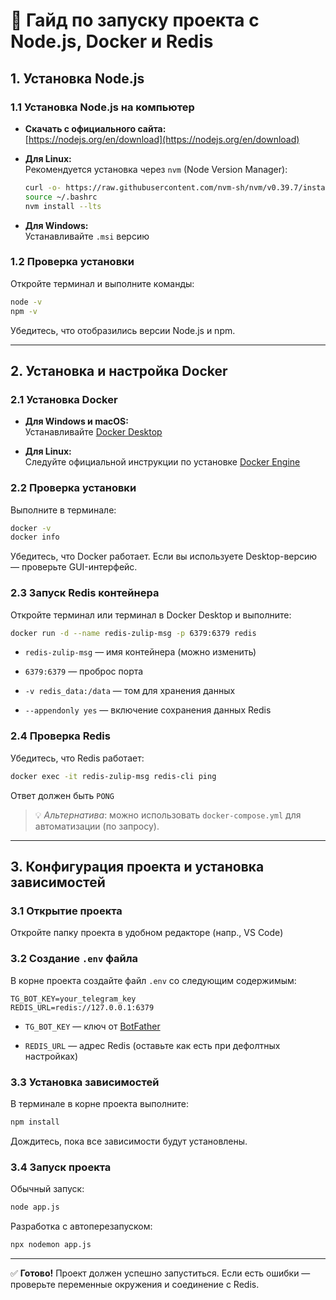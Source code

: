 # 🚀 Гайд по запуску проекта с Node.js, Docker и Redis

## 1. Установка Node.js

### 1.1 Установка Node.js на компьютер

- **Скачать с официального сайта:**  
    [https://nodejs.org/en/download](https://nodejs.org/en/download)
    
- **Для Linux:**  
    Рекомендуется установка через `nvm` (Node Version Manager):
    
    ```bash
    curl -o- https://raw.githubusercontent.com/nvm-sh/nvm/v0.39.7/install.sh | bash
    source ~/.bashrc
    nvm install --lts
    ```
    
- **Для Windows:**  
    Устанавливайте `.msi` версию
    

### 1.2 Проверка установки

Откройте терминал и выполните команды:

```bash
node -v
npm -v
```

Убедитесь, что отобразились версии Node.js и npm.

---

## 2. Установка и настройка Docker

### 2.1 Установка Docker

- **Для Windows и macOS:**  
    Устанавливайте [Docker Desktop](https://www.docker.com/products/docker-desktop/)
    
- **Для Linux:**  
    Следуйте официальной инструкции по установке [Docker Engine](https://docs.docker.com/engine/install/)
    

### 2.2 Проверка установки

Выполните в терминале:

```bash
docker -v
docker info
```

Убедитесь, что Docker работает. Если вы используете Desktop-версию — проверьте GUI-интерфейс.

### 2.3 Запуск Redis контейнера

Откройте терминал или терминал в Docker Desktop и выполните:

```bash
docker run -d --name redis-zulip-msg -p 6379:6379 redis
```

- `redis-zulip-msg` — имя контейнера (можно изменить)
    
- `6379:6379` — проброс порта
    
- `-v redis_data:/data` — том для хранения данных
    
- `--appendonly yes` — включение сохранения данных Redis
    

### 2.4 Проверка Redis

Убедитесь, что Redis работает:

```bash
docker exec -it redis-zulip-msg redis-cli ping
```

Ответ должен быть `PONG`

> 💡 _Альтернатива_: можно использовать `docker-compose.yml` для автоматизации (по запросу).

---

## 3. Конфигурация проекта и установка зависимостей

### 3.1 Открытие проекта

Откройте папку проекта в удобном редакторе (напр., VS Code)

### 3.2 Создание `.env` файла

В корне проекта создайте файл `.env` со следующим содержимым:

```env
TG_BOT_KEY=your_telegram_key
REDIS_URL=redis://127.0.0.1:6379
```

- `TG_BOT_KEY` — ключ от [BotFather](https://marketolog.mts.ru/blog/kak-sozdat-bota-v-botfather-gaid-dlya-novichkov)
    
- `REDIS_URL` — адрес Redis (оставьте как есть при дефолтных настройках)
    

### 3.3 Установка зависимостей

В терминале в корне проекта выполните:

```bash
npm install
```

Дождитесь, пока все зависимости будут установлены.

### 3.4 Запуск проекта

Обычный запуск:

```bash
node app.js
```

Разработка с автоперезапуском:

```bash
npx nodemon app.js
```

---

✅ **Готово!** Проект должен успешно запуститься. Если есть ошибки — проверьте переменные окружения и соединение с Redis.